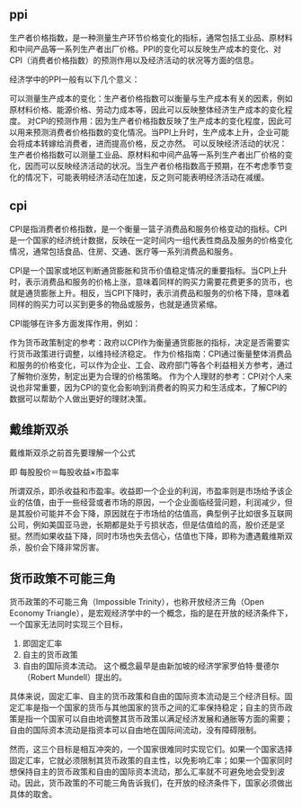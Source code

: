 ## ppi
生产者价格指数，是一种测量生产环节价格变化的指标，通常包括工业品、原材料和中间产品等一系列生产者出厂价格。PPI的变化可以反映生产成本的变化、对CPI（消费者价格指数）的预测作用以及经济活动的状况等方面的信息。

经济学中的PPI一般有以下几个意义：

可以测量生产成本的变化：生产者价格指数可以衡量与生产成本有关的因素，例如原材料价格、能源价格、劳动力成本等，因此可以反映整体经济生产成本的变化程度。
对CPI的预测作用：因为生产者价格指数反映了生产成本的变化程度，因此可以用来预测消费者价格指数的变化情况。当PPI上升时，生产成本上升，企业可能会将成本转嫁给消费者，进而提高价格，反之亦然。
可以反映经济活动的状况：生产者价格指数可以测量工业品、原材料和中间产品等一系列生产者出厂价格的变化，因而可以反映经济活动的状况。当生产者价格指数高于预期，在不考虑季节变化的情况下，可能表明经济活动在加速，反之则可能表明经济活动在减缓。

## cpi
CPI是指消费者价格指数，是一个衡量一篮子消费品和服务价格变动的指标。CPI是一个国家的经济统计数据，反映在一定时间内一组代表性商品及服务的价格变化情况，通常包括食品、住房、交通、医疗等一系列消费品和服务。

CPI是一个国家或地区判断通货膨胀和货币价值稳定情况的重要指标。当CPI上升时，表示消费品和服务的价格上涨，意味着同样的购买力需要花费更多的货币，也就是通货膨胀上升。相反，当CPI下降时，表示消费品和服务的价格下降，意味着同样的购买力可以买到更多的物品或服务，也就是通货紧缩。

CPI能够在许多方面发挥作用，例如：

作为货币政策制定的参考：政府以CPI作为衡量通货膨胀的指标，决定是否需要实行货币政策进行调整，以维持经济稳定。
作为价格指南：CPI通过衡量整体消费品和服务的价格变化，可以作为企业、工会、政府部门等各个利益相关方参考，通过了解物价涨势，制定出更为合理的价格策略。
作为个人理财的参考：CPI对个人来说也非常重要，因为CPI的变化会影响到消费者的购买力和生活成本，了解CPI的数据可以帮助个人做出更好的理财决策。

## 戴维斯双杀
戴维斯双杀之前首先要理解一个公式

即 每股股价＝每股收益×市盈率

所谓双杀，即杀收益和市盈率。收益即一个企业的利润，市盈率则是市场给予该企业的估值，由于一些经营或者市场的原因，一个企业面临经营问题，利润减少，但是其股价可能并不会下降，原因就在于市场给的估值高，典型例子比如很多互联网公司，例如美国亚马逊，长期都是处于亏损状态，但是估值给的高，股价还是坚挺。然而如果收益下降，同时市场也失去信心，估值也下降，即称为遭遇戴维斯双杀，股价会下降非常厉害。

## 货币政策不可能三角

货币政策的不可能三角（Impossible Trinity），也称开放经济三角（Open Economy Triangle），是宏观经济学中的一个概念，指的是在开放的经济条件下，一个国家无法同时实现三个目标，
1. 即固定汇率
2. 自主的货币政策
3. 自由的国际资本流动。
这个概念最早是由新加坡的经济学家罗伯特·曼德尔（Robert Mundell）提出的。

具体来说，固定汇率、自主的货币政策和自由的国际资本流动是三个经济目标。固定汇率是指一个国家的货币与其他国家的货币之间的汇率保持稳定；自主的货币政策是指一个国家可以自由地调整其货币政策以满足经济发展和通胀等方面的需要；自由的国际资本流动是指资本可以自由地在国际间流动，没有障碍限制。

然而，这三个目标是相互冲突的，一个国家很难同时实现它们。如果一个国家选择固定汇率，它就必须限制其货币政策的自主性，以免影响汇率；如果一个国家同时想保持自主的货币政策和自由的国际资本流动，那么汇率就不可避免地会受到波动。因此，货币政策的不可能三角告诉我们，在开放的经济条件下，国家必须做出具体的取舍。